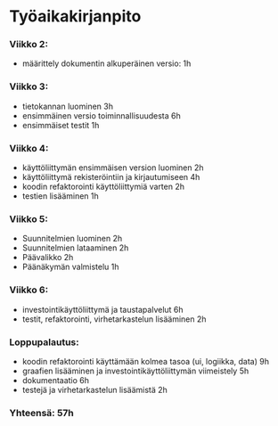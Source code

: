 # Työaikakirjanpito

### Viikko 2:
* määrittely dokumentin alkuperäinen versio: 1h

### Viikko 3:
* tietokannan luominen 3h
* ensimmäinen versio toiminnallisuudesta 6h
* ensimmäiset testit 1h

### Viikko 4:
* käyttöliittymän ensimmäisen version luominen 2h
* käyttöliittymä rekisteröintiin ja kirjautumiseen 4h
* koodin refaktorointi käyttöliittymiä varten 2h
* testien lisääminen 1h

### Viikko 5:
* Suunnitelmien luominen 2h
* Suunnitelmien lataaminen 2h
* Päävalikko 2h
* Päänäkymän valmistelu 1h

### Viikko 6:
* investointikäyttöliittymä ja taustapalvelut 6h
* testit, refaktorointi, virhetarkastelun lisääminen 2h

### Loppupalautus:
* koodin refaktorointi käyttämään kolmea tasoa (ui, logiikka, data) 9h
* graafien lisääminen ja investointikäyttöliittymän viimeistely 5h
* dokumentaatio 6h
* testejä ja virhetarkastelun lisäämistä 2h

### Yhteensä: 57h